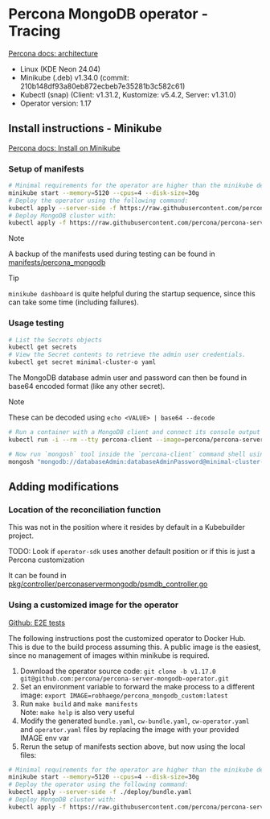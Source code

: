 # Percona MongoDB operator - Tracing

[Percona docs: architecture](https://docs.percona.com/percona-operator-for-mongodb/architecture.html)

- Linux (KDE Neon 24.04)
- Minikube (.deb) v1.34.0 (commit: 210b148df93a80eb872ecbeb7e35281b3c582c61)
- Kubectl (snap) (Client: v1.31.2, Kustomize: v5.4.2, Server: v1.31.0)
- Operator version: 1.17

## Install instructions - Minikube

[Percona docs: Install on Minikube](https://docs.percona.com/percona-operator-for-mongodb/minikube.html)

### Setup of manifests

```sh
# Minimal requirements for the operator are higher than the minikube defaults
minikube start --memory=5120 --cpus=4 --disk-size=30g
# Deploy the operator using the following command:
kubectl apply --server-side -f https://raw.githubusercontent.com/percona/percona-server-mongodb-operator/v1.17.0/deploy/bundle.yaml
# Deploy MongoDB cluster with:
kubectl apply -f https://raw.githubusercontent.com/percona/percona-server-mongodb-operator/v1.17.0/deploy/cr-minimal.yaml
```

>[!NOTE]
> A backup of the manifests used during testing can be found in [manifests/percona_mongodb](./manifests/percona_mongodb/)

> [!TIP]
`minikube dashboard` is quite helpful during the startup sequence, since this can take some time (including failures).

### Usage testing

```sh
# List the Secrets objects
kubectl get secrets
# View the Secret contents to retrieve the admin user credentials.
kubectl get secret minimal-cluster-o yaml
```

The MongoDB database admin user and password can then be found in base64 encoded format (like any other secret).

> [!NOTE]
> These can be decoded using `echo <VALUE> | base64 --decode`

```sh
# Run a container with a MongoDB client and connect its console output to your terminal.
kubectl run -i --rm --tty percona-client --image=percona/percona-server-mongodb:7.0.12-7 --restart=Never -- bash -il

# Now run `mongosh` tool inside the `percona-client` command shell using the admin user credentials you obtained from the Secret
mongosh "mongodb://databaseAdmin:databaseAdminPassword@minimal-cluster-mongos.<namespace name>.svc.cluster.local/admin?ssl=false"
```

## Adding modifications

### Location of the reconciliation function

This was not in the position where it resides by default in a Kubebuilder project.

TODO: Look if `operator-sdk` uses another default position or if this is just a Percona customization

It can be found in [pkg/controller/perconaservermongodb/psmdb_controller.go](https://github.com/percona/percona-server-mongodb-operator/blob/82a1d9717b2854b04dd7e0e0778caaf54de68f60/pkg/controller/perconaservermongodb/psmdb_controller.go#L234)

### Using a customized image for the operator

[Github: E2E tests](https://github.com/percona/percona-server-mongodb-operator/tree/main/e2e-tests)

The following instructions post the customized operator to Docker Hub. This is due to the build process assuming this. A public image is the easiest, since no management of images within minikube is required.

1. Download the operator source code: `git clone -b v1.17.0 git@github.com:percona/percona-server-mongodb-operator.git`
2. Set an environment variable to forward the make process to a different image: `export IMAGE=robhaege/percona_mongodb_custom:latest`
3. Run `make build` and `make manifests`  
   Note: `make help` is also very useful
4. Modify the generated `bundle.yaml`, `cw-bundle.yaml`, `cw-operator.yaml` and `operator.yaml` files by replacing the image with your provided IMAGE env var
5. Rerun the setup of manifests section above, but now using the local files:

```sh
# Minimal requirements for the operator are higher than the minikube defaults
minikube start --memory=5120 --cpus=4 --disk-size=30g
# Deploy the operator using the following command:
kubectl apply --server-side -f ./deploy/bundle.yaml
# Deploy MongoDB cluster with:
kubectl apply -f https://raw.githubusercontent.com/percona/percona-server-mongodb-operator/v1.17.0/deploy/cr-minimal.yaml
```
